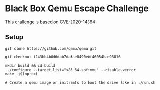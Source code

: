 # Black Box Qemu Escape Challenge

This challenge is based on CVE-2020-14364

## Setup

```
git clone https://github.com/qemu/qemu.git

git checkout f243bb4b0d6dab7da3ae8490e0f46054bae93816

mkdir build && cd build
../configure --target-list="x86_64-softmmu" --disable-werror
make -j$(nproc)

# Create a qemu image or initramfs to boot the drive like in ./run.sh
```
